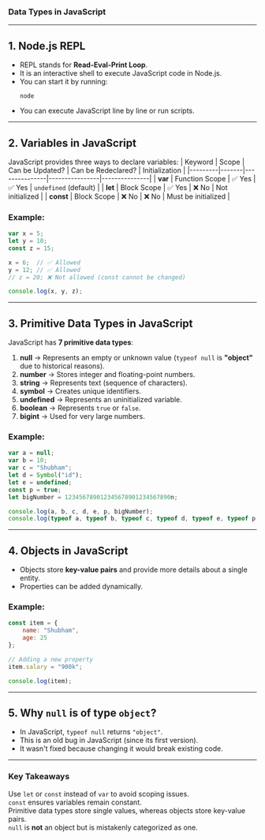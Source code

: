 ### **Data Types in JavaScript**

---

## **1. Node.js REPL**
- REPL stands for **Read-Eval-Print Loop**.
- It is an interactive shell to execute JavaScript code in Node.js.
- You can start it by running:
  ```
  node
  ```
- You can execute JavaScript line by line or run scripts.

---

## **2. Variables in JavaScript**
JavaScript provides three ways to declare variables:
| Keyword | Scope | Can be Updated? | Can be Redeclared? | Initialization |
|---------|-------|---------------|----------------|---------------|
| **var** | Function Scope | ✅ Yes | ✅ Yes | `undefined` (default) |
| **let** | Block Scope | ✅ Yes | ❌ No | Not initialized |
| **const** | Block Scope | ❌ No | ❌ No | Must be initialized |

### **Example:**
```js
var x = 5; 
let y = 10;
const z = 15;

x = 6;  // ✅ Allowed
y = 12; // ✅ Allowed
// z = 20; ❌ Not allowed (const cannot be changed)

console.log(x, y, z);
```

---

## **3. Primitive Data Types in JavaScript**
JavaScript has **7 primitive data types**:
1. **null** → Represents an empty or unknown value (`typeof null` is **"object"** due to historical reasons).
2. **number** → Stores integer and floating-point numbers.
3. **string** → Represents text (sequence of characters).
4. **symbol** → Creates unique identifiers.
5. **undefined** → Represents an uninitialized variable.
6. **boolean** → Represents `true` or `false`.
7. **bigint** → Used for very large numbers.

### **Example:**
```js
var a = null;  
var b = 10;  
var c = "Shubham";  
let d = Symbol("id");  
let e = undefined;  
const p = true;  
let bigNumber = 123456789012345678901234567890n;

console.log(a, b, c, d, e, p, bigNumber);
console.log(typeof a, typeof b, typeof c, typeof d, typeof e, typeof p, typeof bigNumber);
```

---

## **4. Objects in JavaScript**
- Objects store **key-value pairs** and provide more details about a single entity.
- Properties can be added dynamically.

### **Example:**
```js
const item = {
    name: "Shubham",
    age: 25
};

// Adding a new property
item.salary = "900k";

console.log(item);
```

---

## **5. Why `null` is of type `object`?**
- In JavaScript, `typeof null` returns `"object"`.
- This is an old bug in JavaScript (since its first version).
- It wasn't fixed because changing it would break existing code.

---

### **Key Takeaways**
Use `let` or `const` instead of `var` to avoid scoping issues.  
`const` ensures variables remain constant.  
Primitive data types store single values, whereas objects store key-value pairs.  
`null` is **not** an object but is mistakenly categorized as one.  
